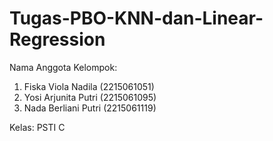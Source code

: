 # Tugas-PBO-KNN-dan-Linear-Regression

Nama Anggota Kelompok:

1. Fiska Viola Nadila (2215061051)
2. Yosi Arjunita Putri (2215061095)
3. Nada Berliani Putri (2215061119)

Kelas: PSTI C
